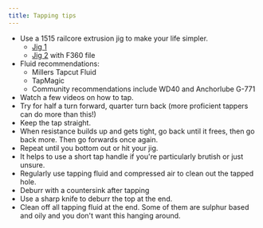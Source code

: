```yaml
---
title: Tapping tips
--- 
```

  * Use a 1515 railcore extrusion jig to make your life simpler.
    * [Jig 1](https://www.thingiverse.com/thing:2917782)
    * [Jig 2](https://www.thingiverse.com/thing:3369802) with F360 file
  * Fluid recommendations:
    * Millers Tapcut Fluid
    * TapMagic
	* Community recommendations include WD40 and Anchorlube G-771
  * Watch a few videos on how to tap.
  * Try for half a turn forward, quarter turn back (more proficient tappers can do more than this!)
  * Keep the tap straight.
  * When resistance builds up and gets tight, go back until it frees, then go back more. Then go forwards once again.
  * Repeat until you bottom out or hit your jig.
  * It helps to use a short tap handle if you're particularly brutish or just unsure.
  * Regularly use tapping fluid and compressed air to clean out the tapped hole.
  * Deburr with a countersink after tapping
  * Use a sharp knife to deburr the top at the end.
  * Clean off all tapping fluid at the end. Some of them are sulphur based and oily and you don't want this hanging around.
